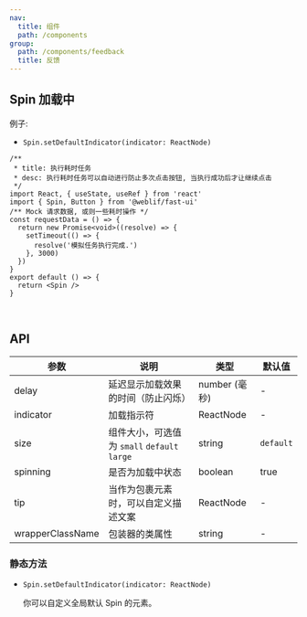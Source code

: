 ```yaml
---
nav:
  title: 组件
  path: /components
group:
  path: /components/feedback
  title: 反馈
---
```


## Spin 加载中

例子:
- `Spin.setDefaultIndicator(indicator: ReactNode)`

```tsx
/**
 * title: 执行耗时任务
 * desc: 执行耗时任务可以自动进行防止多次点击按钮, 当执行成功后才让继续点击
 */
import React, { useState, useRef } from 'react'
import { Spin, Button } from '@weblif/fast-ui'
/** Mock 请求数据, 或则一些耗时操作 */
const requestData = () => {
  return new Promise<void>((resolve) => {
    setTimeout(() => {
      resolve('模拟任务执行完成.')
    }, 3000)
  })
}
export default () => {
  return <Spin />
}
```
<br />

## API

| 参数 | 说明 | 类型 | 默认值 |
| --- | --- | --- | --- |
| delay | 延迟显示加载效果的时间（防止闪烁） | number (毫秒) | - |
| indicator | 加载指示符 | ReactNode | - |
| size | 组件大小，可选值为 `small` `default` `large` | string | `default` |
| spinning | 是否为加载中状态 | boolean | true |
| tip | 当作为包裹元素时，可以自定义描述文案 | ReactNode | - |
| wrapperClassName | 包装器的类属性 | string | - |

### 静态方法

- `Spin.setDefaultIndicator(indicator: ReactNode)`

  你可以自定义全局默认 Spin 的元素。
